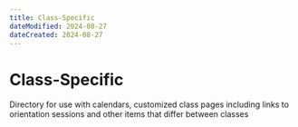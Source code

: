 ```yaml
---
title: Class-Specific
dateModified: 2024-08-27
dateCreated: 2024-08-27
---
```


# Class-Specific

Directory for use with calendars, customized class pages including links to orientation sessions and other items that differ between classes
